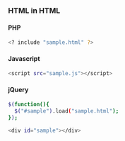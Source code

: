 ### HTML in HTML

#### PHP
``` bash
<? include "sample.html" ?>
```

#### Javascript
``` bash
<script src="sample.js"></script>
```

#### jQuery
``` bash
$(function(){
  $("#sample").load("sample.html");
});

<div id="sample"></div>
```
